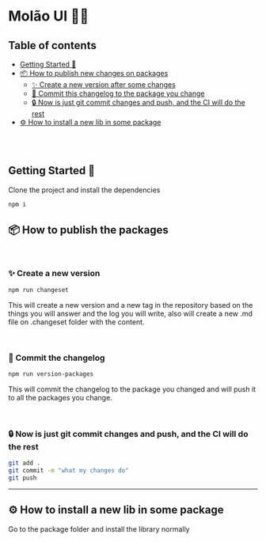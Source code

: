 # Molão UI 🐻‍❄️

## Table of contents
- [Getting Started 🚀](#getting-started-)
- [📦 How to publish new changes on packages](#how-to-publish-new-changes-on-packages-)
  - [✨ Create a new version after some changes ](#create-a-new-version-after-some-changes-)
  - [💾 Commit this changelog to the package you change ](#commit-this-changelog-to-the-package-you-change-)
  - [🔒 Now is just git commit changes and push, and the CI will do the rest](#now-is-just-git-commit-changes-and-push-and-the-ci-will-do-the-rest-)
- [⚙️ How to install a new lib in some package](#how-to-install-a-new-lib-in-some-package-)

<br />
<br />


## Getting Started 🚀
Clone the project and install the dependencies
```bash
npm i
```

## 📦 How to publish the packages
<br />

### ✨ Create a new version
```bash
npm run changeset
```
This will create a new version and a new tag in the repository based on the things you will answer and the log you will write, also will create a new .md file on .changeset folder with the content.

<br />

### 💾 Commit the changelog
```bash
npm run version-packages
```
This will commit the changelog to the package you changed and will push it to all the packages you change.

<br />

### 🔒 Now is just git commit changes and push, and the CI will do the rest 
```bash
git add .
git commit -m "what my changes do"
git push
```
---
## ⚙️ How to install a new lib in some package 
Go to the package folder and install the library normally